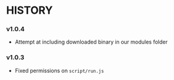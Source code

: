 # HISTORY

### v1.0.4

- Attempt at including downloaded binary in our modules folder

### v1.0.3

- Fixed permissions on `script/run.js`
